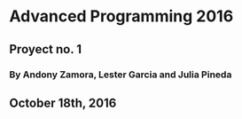 # Advanced Programming 2016

## Proyect no. 1 

### By Andony Zamora, Lester Garcia and Julia Pineda

## October 18th, 2016 

<jdlKAJSDKJasdjkkkkkkkkkkkkkkkkkkkkkkkkkkkkkkkkkkkkkkkkkkkkkkkkkkkkkkkkkkkkkkkkkkkkkkkkkkkkkkkkkkkkkkkkkkkkkkkkkkkkkkkkkkkkkkkkkkkkkkkkkkkkkkkkkkk>



